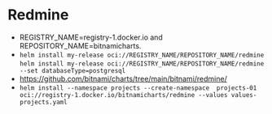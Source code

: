 # Redmine

- REGISTRY_NAME=registry-1.docker.io and REPOSITORY_NAME=bitnamicharts.
- `helm install my-release oci://REGISTRY_NAME/REPOSITORY_NAME/redmine`
`helm install my-release oci://REGISTRY_NAME/REPOSITORY_NAME/redmine --set databaseType=postgresql`
- <https://github.com/bitnami/charts/tree/main/bitnami/redmine/>
- `helm install --namespace projects --create-namespace  projects-01 oci://registry-1.docker.io/bitnamicharts/redmine --values values-projects.yaml`
